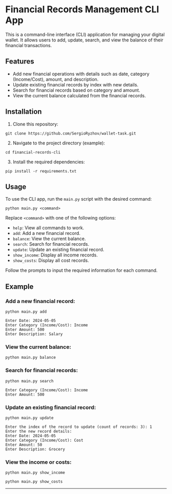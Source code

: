 # Financial Records Management CLI App

This is a command-line interface (CLI) application for managing your digital wallet. It allows users to add, update, search, and view the balance of their financial transactions.

## Features

- Add new financial operations with details such as date, category (Income/Cost), amount, and description.
- Update existing financial records by index with new details.
- Search for financial records based on category and amount.
- View the current balance calculated from the financial records.

## Installation

1. Clone this repository:

````
git clone https://github.com/SergioRyzhov/wallet-task.git
````

2. Navigate to the project directory (example):
````
cd financial-records-cli
````

3. Install the required dependencies:

````
pip install -r requirements.txt
````

## Usage

To use the CLI app, run the `main.py` script with the desired command:
````
python main.py <command>
````

Replace `<command>` with one of the following options:

- `help`: View all commands to work.
- `add`: Add a new financial record.
- `balance`: View the current balance.
- `search`: Search for financial records.
- `update`: Update an existing financial record.
- `show_income`: Display all income records.
- `show_costs`: Display all cost records.

Follow the prompts to input the required information for each command.

## Example

### Add a new financial record:

````
python main.py add

Enter Date: 2024-05-05
Enter Category (Income/Cost): Income
Enter Amount: 500
Enter Description: Salary
````

### View the current balance:
````
python main.py balance
````

### Search for financial records:

````
python main.py search

Enter Category (Income/Cost): Income
Enter Amount: 500
````

### Update an existing financial record:
````
python main.py update

Enter the index of the record to update (count of records: 3): 1
Enter the new record details:
Enter Date: 2024-05-05
Enter Category (Income/Cost): Cost
Enter Amount: 50
Enter Description: Grocery
````
### View the income or costs:
````
python main.py show_income
````
````
python main.py show_costs
````
-------